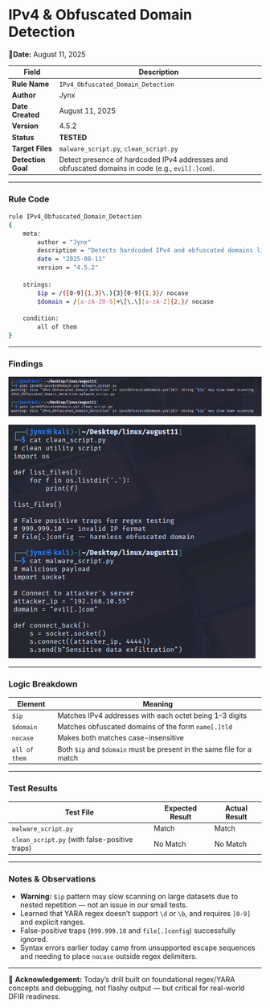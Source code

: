 # IPv4 & Obfuscated Domain Detection

📅**Date:** August 11, 2025

| Field | Description |
| --- | --- |
| **Rule Name** | `IPv4_Obfuscated_Domain_Detection` |
| **Author** | Jynx |
| **Date Created** | August 11, 2025 |
| **Version** | 4.5.2 |
| **Status** | **TESTED** |
| **Target Files** | `malware_script.py`, `clean_script.py` |
| **Detection Goal** | Detect presence of hardcoded IPv4 addresses and obfuscated domains in code (e.g., `evil[.]com`). |

---

### **Rule Code**

```bash
rule IPv4_Obfuscated_Domain_Detection
{
    meta:
        author = "Jynx"
        description = "Detects hardcoded IPv4 and obfuscated domains like evil[.]com"
        date = "2025-08-11"
        version = "4.5.2"

    strings:
        $ip = /([0-9]{1,3}\.){3}[0-9]{1,3}/ nocase
        $domain = /[a-zA-Z0-9]+\[\.\][a-zA-Z]{2,}/ nocase

    condition:
        all of them
}
```

---

### Findings

![image.png](image.png)

![image.png](image%201.png)

---

### **Logic Breakdown**

| Element | Meaning |
| --- | --- |
| `$ip` | Matches IPv4 addresses with each octet being 1–3 digits |
| `$domain` | Matches obfuscated domains of the form `name[.]tld` |
| `nocase` | Makes both matches case-insensitive |
| `all of them` | Both `$ip` and `$domain` must be present in the same file for a match |

---

### **Test Results**

| Test File | Expected Result | Actual Result |
| --- | --- | --- |
| `malware_script.py` | Match | Match |
| `clean_script.py` (with false-positive traps) | No Match | No Match |

---

### **Notes & Observations**

- **Warning:** `$ip` pattern may slow scanning on large datasets due to nested repetition — not an issue in our small tests.
- Learned that YARA regex doesn’t support `\d` or `\b`, and requires `[0-9]` and explicit ranges.
- False-positive traps (`999.999.10` and `file[.]config`) successfully ignored.
- Syntax errors earlier today came from unsupported escape sequences and needing to place `nocase` outside regex delimiters.

---

📌 **Acknowledgement:** Today’s drill built on foundational regex/YARA concepts and debugging, not flashy output — but critical for real-world DFIR readiness.
